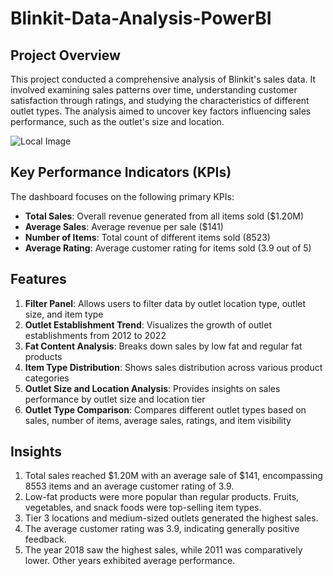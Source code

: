 # Blinkit-Data-Analysis-PowerBI

## Project Overview

This project conducted a comprehensive analysis of Blinkit's sales data. It involved examining sales patterns over time, understanding customer satisfaction through ratings, and studying the characteristics of different outlet types. The analysis aimed to uncover key factors influencing sales performance, such as the outlet's size and location.

![Local Image](https://github.com/Hari-Kypu/Blinkit_Data_Analysis_powerBI/blob/main/Blinkit-Dashboard.png)

## Key Performance Indicators (KPIs)

The dashboard focuses on the following primary KPIs:

- **Total Sales**: Overall revenue generated from all items sold ($1.20M)
- **Average Sales**: Average revenue per sale ($141)
- **Number of Items**: Total count of different items sold (8523)
- **Average Rating**: Average customer rating for items sold (3.9 out of 5)

## Features

1. __Filter Panel__: Allows users to filter data by outlet location type, outlet size, and item type
2. __Outlet Establishment Trend__: Visualizes the growth of outlet establishments from 2012 to 2022
3. __Fat Content Analysis__: Breaks down sales by low fat and regular fat products
4. __Item Type Distribution__: Shows sales distribution across various product categories
5. __Outlet Size and Location Analysis__: Provides insights on sales performance by outlet size and location tier
6. __Outlet Type Comparison__: Compares different outlet types based on sales, number of items, average sales, ratings, and item visibility

## Insights

1. Total sales reached $1.20M with an average sale of $141, encompassing 8553 items and an average customer rating of 3.9.
2. Low-fat products were more popular than regular products. Fruits, vegetables, and snack foods were top-selling item types.
3. Tier 3 locations and medium-sized outlets generated the highest sales.
4. The average customer rating was 3.9, indicating generally positive feedback.
5. The year 2018 saw the highest sales, while 2011 was comparatively lower. Other years exhibited average performance.
